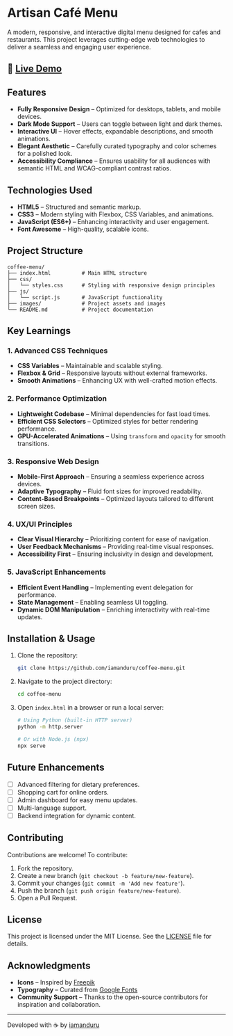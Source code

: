 # Artisan Café Menu

A modern, responsive, and interactive digital menu designed for cafes and restaurants. This project leverages cutting-edge web technologies to deliver a seamless and engaging user experience.

## 🔗 [Live Demo](https://github.com/iamanduru/coffee-menu)

## Features

- **Fully Responsive Design** – Optimized for desktops, tablets, and mobile devices.
- **Dark Mode Support** – Users can toggle between light and dark themes.
- **Interactive UI** – Hover effects, expandable descriptions, and smooth animations.
- **Elegant Aesthetic** – Carefully curated typography and color schemes for a polished look.
- **Accessibility Compliance** – Ensures usability for all audiences with semantic HTML and WCAG-compliant contrast ratios.

## Technologies Used

- **HTML5** – Structured and semantic markup.
- **CSS3** – Modern styling with Flexbox, CSS Variables, and animations.
- **JavaScript (ES6+)** – Enhancing interactivity and user engagement.
- **Font Awesome** – High-quality, scalable icons.

## Project Structure

```
coffee-menu/
├── index.html          # Main HTML structure
├── css/
│   └── styles.css      # Styling with responsive design principles
├── js/
│   └── script.js       # JavaScript functionality
├── images/             # Project assets and images
└── README.md           # Project documentation
```

## Key Learnings

### 1. Advanced CSS Techniques
- **CSS Variables** – Maintainable and scalable styling.
- **Flexbox & Grid** – Responsive layouts without external frameworks.
- **Smooth Animations** – Enhancing UX with well-crafted motion effects.

### 2. Performance Optimization
- **Lightweight Codebase** – Minimal dependencies for fast load times.
- **Efficient CSS Selectors** – Optimized styles for better rendering performance.
- **GPU-Accelerated Animations** – Using `transform` and `opacity` for smooth transitions.

### 3. Responsive Web Design
- **Mobile-First Approach** – Ensuring a seamless experience across devices.
- **Adaptive Typography** – Fluid font sizes for improved readability.
- **Content-Based Breakpoints** – Optimized layouts tailored to different screen sizes.

### 4. UX/UI Principles
- **Clear Visual Hierarchy** – Prioritizing content for ease of navigation.
- **User Feedback Mechanisms** – Providing real-time visual responses.
- **Accessibility First** – Ensuring inclusivity in design and development.

### 5. JavaScript Enhancements
- **Efficient Event Handling** – Implementing event delegation for performance.
- **State Management** – Enabling seamless UI toggling.
- **Dynamic DOM Manipulation** – Enriching interactivity with real-time updates.

## Installation & Usage

1. Clone the repository:
   ```bash
   git clone https://github.com/iamanduru/coffee-menu.git
   ```

2. Navigate to the project directory:
   ```bash
   cd coffee-menu
   ```

3. Open `index.html` in a browser or run a local server:
   ```bash
   # Using Python (built-in HTTP server)
   python -m http.server
   
   # Or with Node.js (npx)
   npx serve
   ```

## Future Enhancements

- [ ] Advanced filtering for dietary preferences.
- [ ] Shopping cart for online orders.
- [ ] Admin dashboard for easy menu updates.
- [ ] Multi-language support.
- [ ] Backend integration for dynamic content.

## Contributing

Contributions are welcome! To contribute:

1. Fork the repository.
2. Create a new branch (`git checkout -b feature/new-feature`).
3. Commit your changes (`git commit -m 'Add new feature'`).
4. Push the branch (`git push origin feature/new-feature`).
5. Open a Pull Request.

## License

This project is licensed under the MIT License. See the [LICENSE](LICENSE) file for details.

## Acknowledgments

- **Icons** – Inspired by [Freepik](https://www.freepik.com)
- **Typography** – Curated from [Google Fonts](https://fonts.google.com)
- **Community Support** – Thanks to the open-source contributors for inspiration and collaboration.

---

Developed with ☕ by [iamanduru](https://github.com/iamanduru)

